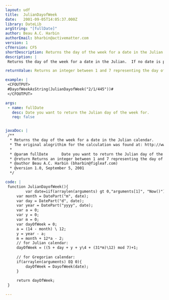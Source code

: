 ```yaml
---
layout: udf
title:  JulianDayofWeek
date:   2001-09-05T14:05:37.000Z
library: DateLib
argString: "[fullDate]"
author: Beau A.C. Harbin
authorEmail: bharbin@activematter.com
version: 1
cfVersion: CF5
shortDescription: Returns the day of the week for a date in the Julian calendar.
description: |
 Returns the day of the week for a date in the Julian.  If no date is provided, defaults to the current day.  Verified to be accurate between 400 and 9999 AD.

returnValue: Returns an integer between 1 and 7 representing the day of the week (1=Sunday).

example: |
 <CFOUTPUT>
 #DayofWeekAsString(JulianDayofWeek("2/1/445"))#
 </CFOUTPUT>

args:
 - name: fullDate
   desc: Date you want to return the Julian day of the week for.
   req: false


javaDoc: |
 /**
  * Returns the day of the week for a date in the Julian calendar.
  * The original alogrithim for the calculation was found at: http://www.faqs.org/faqs/calendars/faq/part1/
  * 
  * @param fullDate      Date you want to return the Julian day of the week for. 
  * @return Returns an integer between 1 and 7 representing the day of the week (1=Sunday). 
  * @author Beau A.C. Harbin (bharbin@figleaf.com) 
  * @version 1.0, September 5, 2001 
  */

code: |
 function JulianDayofWeek(){
         var date=iif(arraylen(arguments) gt 0,"arguments[1]", "Now()");
     var month = DatePart("m", date);
     var day = DatePart("d", date);
     var year = DatePart("yyyy", date);
     var a = 0;
     var y = 0;
     var m = 0;
     var dayOfWeek = 0;
     a = (14 - month) \ 12;
     y = year - a;
     m = month + 12*a - 2;
     // for Julian calendar:
     dayOfWeek = ((5 + day + y + y\4 + (31*m)\12) mod 7)+1;
 
     // for Gregorian calendar:
     if(arraylen(arguments) EQ 0){
         dayOfWeek = DayofWeek(date);
     }
 
     return dayOfWeek;
 }

---
```


